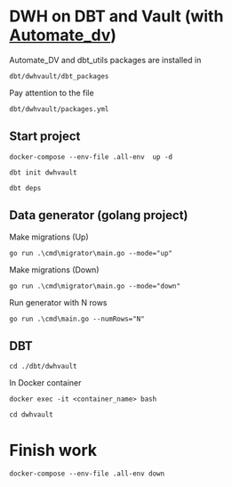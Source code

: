 # DWH on DBT and Vault (with [Automate_dv](https://automate-dv.readthedocs.io/en/latest/))
Automate_DV and dbt_utils packages are installed in
```
dbt/dwhvault/dbt_packages
```
Pay attention to the file
```
dbt/dwhvault/packages.yml
```

## Start project
```
docker-compose --env-file .all-env  up -d 
```
```
dbt init dwhvault
```
```
dbt deps 
```

## Data generator (golang project)
Make migrations (Up)
```
go run .\cmd\migrator\main.go --mode="up"
```
Make migrations (Down)
```
go run .\cmd\migrator\main.go --mode="down"
```
Run generator with N rows
```
go run .\cmd\main.go --numRows="N"
```


## DBT
```
cd ./dbt/dwhvault
```
In Docker container
```
docker exec -it <container_name> bash

cd dwhvault 
```


# Finish work
```
docker-compose --env-file .all-env down 
```